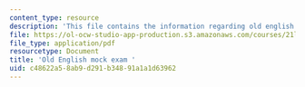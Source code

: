 ```yaml
---
content_type: resource
description: 'This file contains the information regarding old english mock exam. '
file: https://ol-ocw-studio-app-production.s3.amazonaws.com/courses/21l-705-major-authors-old-english-and-beowulf-spring-2014/c48622a58ab9d291b34891a1a1d63962_MIT21L_705S14_Moc_Exm.pdf
file_type: application/pdf
resourcetype: Document
title: 'Old English mock exam '
uid: c48622a5-8ab9-d291-b348-91a1a1d63962
---
```

